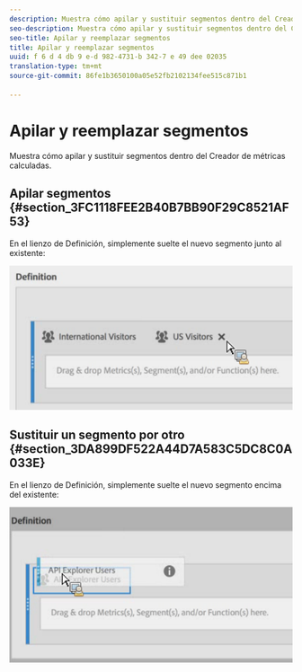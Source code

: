 ```yaml
---
description: Muestra cómo apilar y sustituir segmentos dentro del Creador de métricas calculadas.
seo-description: Muestra cómo apilar y sustituir segmentos dentro del Creador de métricas calculadas.
seo-title: Apilar y reemplazar segmentos
title: Apilar y reemplazar segmentos
uuid: f 6 d 4 db 9 e-d 982-4731-b 342-7 e 49 dee 02035
translation-type: tm+mt
source-git-commit: 86fe1b3650100a05e52fb2102134fee515c871b1

---
```



# Apilar y reemplazar segmentos

Muestra cómo apilar y sustituir segmentos dentro del Creador de métricas calculadas.

## Apilar segmentos {#section_3FC1118FEE2B40B7BB90F29C8521AF53}

En el lienzo de Definición, simplemente suelte el nuevo segmento junto al existente:

![](assets/cm_stack_seg.png)

## Sustituir un segmento por otro {#section_3DA899DF522A44D7A583C5DC8C0A033E}

En el lienzo de Definición, simplemente suelte el nuevo segmento encima del existente:

![](assets/cm_replace_seg.png)

